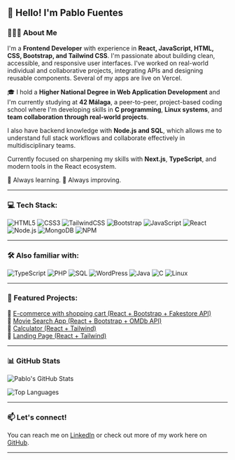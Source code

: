 ## 👋 Hello! I'm Pablo Fuentes

### 👨🏻‍💻 About Me

I'm a **Frontend Developer** with experience in **React, JavaScript, HTML, CSS, Bootstrap, and Tailwind CSS**. I'm passionate about building clean, accessible, and responsive user interfaces. I've worked on real-world individual and collaborative projects, integrating APIs and designing reusable components. Several of my apps are live on Vercel.

🎓 I hold a **Higher National Degree in Web Application Development** and I'm currently studying at **42 Málaga**, a peer-to-peer, project-based coding school where I'm developing skills in **C programming**, **Linux systems**, and **team collaboration through real-world projects**.

I also have backend knowledge with **Node.js and SQL**, which allows me to understand full stack workflows and collaborate effectively in multidisciplinary teams.

Currently focused on sharpening my skills with **Next.js**, **TypeScript**, and modern tools in the React ecosystem.

🧠 Always learning. 🎯 Always improving.

---

### 💻 Tech Stack:
![HTML5](https://img.shields.io/badge/html5-%23E34F26.svg?style=for-the-badge&logo=html5&logoColor=white)
![CSS3](https://img.shields.io/badge/css3-%231572B6.svg?style=for-the-badge&logo=css3&logoColor=white)
![TailwindCSS](https://img.shields.io/badge/tailwindcss-%2338B2AC.svg?style=for-the-badge&logo=tailwind-css&logoColor=white)
![Bootstrap](https://img.shields.io/badge/bootstrap-%23563D7C.svg?style=for-the-badge&logo=bootstrap&logoColor=white)
![JavaScript](https://img.shields.io/badge/javascript-%23323330.svg?style=for-the-badge&logo=javascript&logoColor=%23F7DF1E)
![React](https://img.shields.io/badge/react-%2320232a.svg?style=for-the-badge&logo=react&logoColor=%2361DAFB)
![Node.js](https://img.shields.io/badge/node.js-%2343853D.svg?style=for-the-badge&logo=node.js&logoColor=white)
![MongoDB](https://img.shields.io/badge/MongoDB-%234ea94b.svg?style=for-the-badge&logo=mongodb&logoColor=white)
![NPM](https://img.shields.io/badge/NPM-%23CB3837.svg?style=for-the-badge&logo=npm&logoColor=white)

---

### 🛠️ Also familiar with:
![TypeScript](https://img.shields.io/badge/TypeScript-%23007ACC.svg?style=for-the-badge&logo=typescript&logoColor=white)
![PHP](https://img.shields.io/badge/PHP-%23777BB4.svg?style=for-the-badge&logo=php&logoColor=white)
![SQL](https://img.shields.io/badge/SQL-%2300758F.svg?style=for-the-badge&logo=amazon-dynamodb&logoColor=white)
![WordPress](https://img.shields.io/badge/WordPress-%23117AC9.svg?style=for-the-badge&logo=wordpress&logoColor=white)
![Java](https://img.shields.io/badge/Java-%23ED8B00.svg?style=for-the-badge&logo=java&logoColor=white)
![C](https://img.shields.io/badge/C-%2300599C.svg?style=for-the-badge&logo=c&logoColor=white)
![Linux](https://img.shields.io/badge/Linux-FCC624?style=for-the-badge&logo=linux&logoColor=black)

---

### 🚀 Featured Projects:

🔹 [E-commerce with shopping cart (React + Bootstrap + Fakestore API)](https://fake-api-react-sand.vercel.app)  
🔹 [Movie Search App (React + Bootstrap + OMDb API)](https://omd-api.vercel.app)  
🔹 [Calculator (React + Tailwind)](https://calculator-app-azure-six.vercel.app)  
🔹 [Landing Page (React + Tailwind)](https://trademiun-landing-page-e9lk.vercel.app)

---

### 📊 GitHub Stats

![Pablo's GitHub Stats](https://github-readme-stats.vercel.app/api?username=PabloFC&show_icons=true&theme=default)

![Top Languages](https://github-readme-stats.vercel.app/api/top-langs/?username=PabloFC&layout=compact&langs_count=6&theme=default)

---

### 📫 Let's connect!

You can reach me on [LinkedIn](https://www.linkedin.com/in/pablo-fuentes-254693226) or check out more of my work here on [GitHub](https://github.com/PabloFC).

---

<!--
**PabloFC/PabloFC** is a ✨ _special_ ✨ repository because its `README.md` appears on your GitHub profile.
-->
